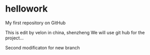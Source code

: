 # hellowork
My first repository on GitHub

This is edit by velon in china, shenzheng
We will use git hub for the project...

Second modificaton for new branch
